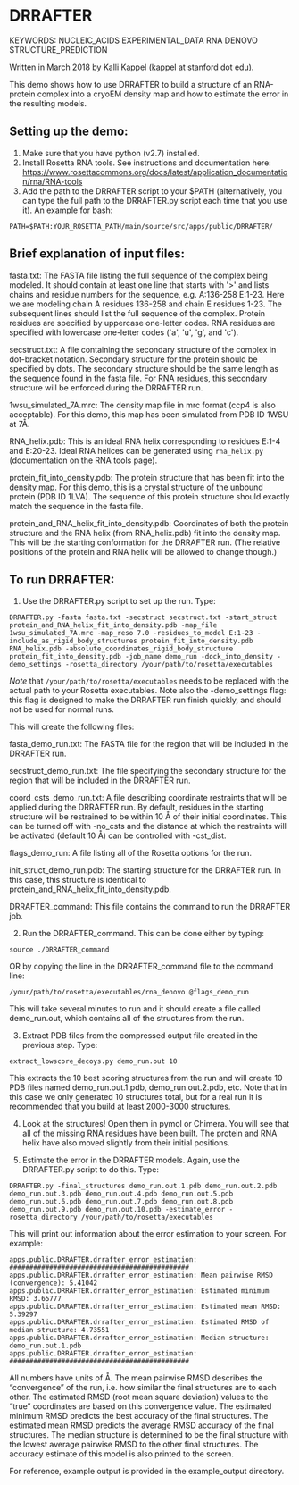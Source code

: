 DRRAFTER 
=====================================================================================

KEYWORDS: NUCLEIC_ACIDS EXPERIMENTAL_DATA RNA DENOVO STRUCTURE_PREDICTION  

Written in March 2018 by Kalli Kappel (kappel at stanford dot edu).  

This demo shows how to use DRRAFTER to build a structure of an RNA-protein complex into a cryoEM density map and how to estimate the error in the resulting models.  


## Setting up the demo:  

1. Make sure that you have python (v2.7) installed.
2. Install Rosetta RNA tools. See instructions and documentation here: https://www.rosettacommons.org/docs/latest/application_documentation/rna/RNA-tools
3. Add the path to the DRRAFTER script to your $PATH (alternatively, you can type the full path to the DRRAFTER.py script each time that you use it). An example for bash:
```
PATH=$PATH:YOUR_ROSETTA_PATH/main/source/src/apps/public/DRRAFTER/
```

## Brief explanation of input files:  

fasta.txt: The FASTA file listing the full sequence of the complex being modeled. It should contain at least one line that starts with '>' and lists chains and residue numbers for the sequence, e.g. A:136-258 E:1-23. Here we are modeling chain A residues 136-258 and chain E residues 1-23. The subsequent lines should list the full sequence of the complex. Protein residues are specified by uppercase one-letter codes. RNA residues are specified with lowercase one-letter codes ('a', 'u', 'g', and 'c').  

secstruct.txt: A file containing the secondary structure of the complex in dot-bracket notation. Secondary structure for the protein should be specified by dots. The secondary structure should be the same length as the sequence found in the fasta file. For RNA residues, this secondary structure will be enforced during the DRRAFTER run.  

1wsu_simulated_7A.mrc: The density map file in mrc format (ccp4 is also acceptable). For this demo, this map has been simulated from PDB ID 1WSU at 7Å.   

RNA_helix.pdb: This is an ideal RNA helix corresponding to residues E:1-4 and E:20-23. Ideal RNA helices can be generated using `rna_helix.py` (documentation on the RNA tools page).  

protein_fit_into_density.pdb: The protein structure that has been fit into the density map. For this demo, this is a crystal structure of the unbound protein (PDB ID 1LVA). The sequence of this protein structure should exactly match the sequence in the fasta file.  

protein_and_RNA_helix_fit_into_density.pdb: Coordinates of both the protein structure and the RNA helix (from RNA_helix.pdb) fit into the density map. This will be the starting conformation for the DRRAFTER run. (The relative positions of the protein and RNA helix will be allowed to change though.)  


## To run DRRAFTER:

1. Use the DRRAFTER.py script to set up the run. Type:  
```
DRRAFTER.py -fasta fasta.txt -secstruct secstruct.txt -start_struct protein_and_RNA_helix_fit_into_density.pdb -map_file 1wsu_simulated_7A.mrc -map_reso 7.0 -residues_to_model E:1-23 -include_as_rigid_body_structures protein_fit_into_density.pdb RNA_helix.pdb -absolute_coordinates_rigid_body_structure protein_fit_into_density.pdb -job_name demo_run -dock_into_density -demo_settings -rosetta_directory /your/path/to/rosetta/executables
```

*Note* that `/your/path/to/rosetta/executables` needs to be replaced with the actual path to your Rosetta executables. Note also the -demo_settings flag: this flag is designed to make the DRRAFTER run finish quickly, and should not be used for normal runs.  

This will create the following files:  

fasta_demo_run.txt: The FASTA file for the region that will be included in the DRRAFTER run.   

secstruct_demo_run.txt: The file specifying the secondary structure for the region that will be included in the DRRAFTER run.  

coord_csts_demo_run.txt: A file describing coordinate restraints that will be applied during the DRRAFTER run. By default, residues in the starting structure will be restrained to be within 10 Å of their initial coordinates. This can be turned off with -no_csts and the distance at which the restraints will be activated (default 10 Å) can be controlled with -cst_dist.   

flags_demo_run: A file listing all of the Rosetta options for the run.  

init_struct_demo_run.pdb: The starting structure for the DRRAFTER run. In this case, this structure is identical to protein_and_RNA_helix_fit_into_density.pdb.  

DRRAFTER_command: This file contains the command to run the DRRAFTER job.  

2. Run the DRRAFTER_command. This can be done either by typing:  

```
source ./DRRAFTER_command
```

OR by copying the line in the DRRAFTER_command file to the command line:

```
/your/path/to/rosetta/executables/rna_denovo @flags_demo_run
```

This will take several minutes to run and it should create a file called demo_run.out, which contains all of the structures from the run.

3. Extract PDB files from the compressed output file created in the previous step. Type:  

```
extract_lowscore_decoys.py demo_run.out 10
```

This extracts the 10 best scoring structures from the run and will create 10 PDB files named demo_run.out.1.pdb, demo_run.out.2.pdb, etc. Note that in this case we only generated 10 structures total, but for a real run it is recommended that you build at least 2000-3000 structures.  

4. Look at the structures! Open them in pymol or Chimera. You will see that all of the missing RNA residues have been built. The protein and RNA helix have also moved slightly from their initial positions.  

5. Estimate the error in the DRRAFTER models. Again, use the DRRAFTER.py script to do this. Type:  

```
DRRAFTER.py -final_structures demo_run.out.1.pdb demo_run.out.2.pdb demo_run.out.3.pdb demo_run.out.4.pdb demo_run.out.5.pdb demo_run.out.6.pdb demo_run.out.7.pdb demo_run.out.8.pdb demo_run.out.9.pdb demo_run.out.10.pdb -estimate_error -rosetta_directory /your/path/to/rosetta/executables
```

This will print out information about the error estimation to your screen. For example:  

```
apps.public.DRRAFTER.drrafter_error_estimation: #############################################
apps.public.DRRAFTER.drrafter_error_estimation: Mean pairwise RMSD (convergence): 5.41042
apps.public.DRRAFTER.drrafter_error_estimation: Estimated minimum RMSD: 3.65777
apps.public.DRRAFTER.drrafter_error_estimation: Estimated mean RMSD: 5.39297
apps.public.DRRAFTER.drrafter_error_estimation: Estimated RMSD of median structure: 4.73551
apps.public.DRRAFTER.drrafter_error_estimation: Median structure: demo_run.out.1.pdb
apps.public.DRRAFTER.drrafter_error_estimation: #############################################
```

All numbers have units of Å. The mean pairwise RMSD describes the “convergence” of the run, i.e. how similar the final structures are to each other. The estimated RMSD (root mean square deviation) values to the “true” coordinates are based on this convergence value. The estimated minimum RMSD predicts the best accuracy of the final structures. The estimated mean RMSD predicts the average RMSD accuracy of the final structures. The median structure is determined to be the final structure with the lowest average pairwise RMSD to the other final structures. The accuracy estimate of this model is also printed to the screen.  

For reference, example output is provided in the example_output directory.   


